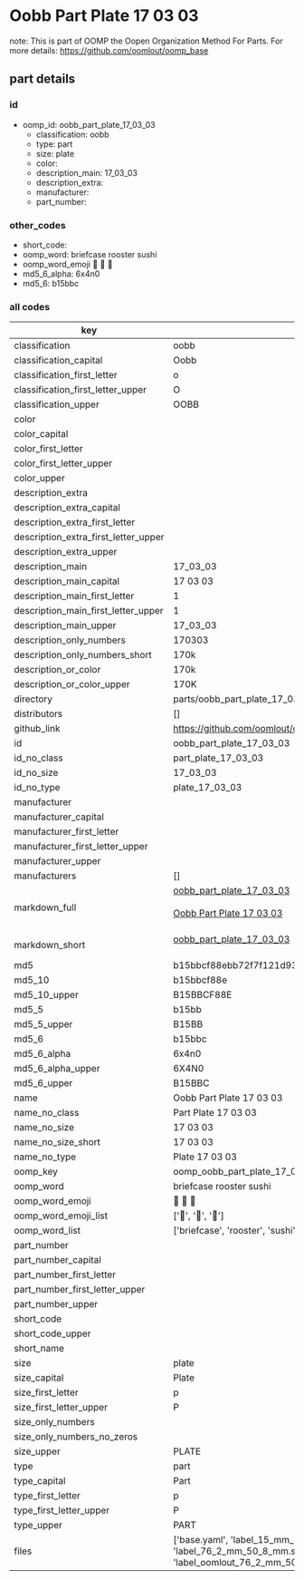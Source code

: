 # Oobb Part Plate 17 03 03  

note: This is part of OOMP the Oopen Organization Method For Parts. For more details: https://github.com/oomlout/oomp_base

##  part details





### id
* oomp_id: oobb_part_plate_17_03_03
  * classification: oobb
  * type: part
  * size: plate
  * color: 
  * description_main: 17_03_03
  * description_extra: 
  * manufacturer: 
  * part_number: 

### other_codes
* short_code: 
* oomp_word: briefcase rooster sushi
* oomp_word_emoji :briefcase: :rooster: :sushi:
* md5_6_alpha: 6x4n0
* md5_6: b15bbc

### all codes 
| key | value |  
| --- | --- |  
| classification | oobb |  
| classification_capital | Oobb |  
| classification_first_letter | o |  
| classification_first_letter_upper | O |  
| classification_upper | OOBB |  
| color |  |  
| color_capital |  |  
| color_first_letter |  |  
| color_first_letter_upper |  |  
| color_upper |  |  
| description_extra |  |  
| description_extra_capital |  |  
| description_extra_first_letter |  |  
| description_extra_first_letter_upper |  |  
| description_extra_upper |  |  
| description_main | 17_03_03 |  
| description_main_capital | 17 03 03 |  
| description_main_first_letter | 1 |  
| description_main_first_letter_upper | 1 |  
| description_main_upper | 17_03_03 |  
| description_only_numbers | 170303 |  
| description_only_numbers_short | 170k |  
| description_or_color | 170k |  
| description_or_color_upper | 170K |  
| directory | parts/oobb_part_plate_17_03_03 |  
| distributors | [] |  
| github_link | https://github.com/oomlout/oomlout_oomp_part_src/tree/main/parts/oobb_part_plate_17_03_03/working |  
| id | oobb_part_plate_17_03_03 |  
| id_no_class | part_plate_17_03_03 |  
| id_no_size | 17_03_03 |  
| id_no_type | plate_17_03_03 |  
| manufacturer |  |  
| manufacturer_capital |  |  
| manufacturer_first_letter |  |  
| manufacturer_first_letter_upper |  |  
| manufacturer_upper |  |  
| manufacturers | [] |  
| markdown_full | [oobb_part_plate_17_03_03](https://github.com/oomlout/oomlout_oomp_part_src/tree/main/parts/oobb_part_plate_17_03_03/working)<br>[](https://github.com/oomlout/oomlout_oomp_part_src/tree/main/parts/oobb_part_plate_17_03_03/working)<br>[Oobb Part Plate 17 03 03](https://github.com/oomlout/oomlout_oomp_part_src/tree/main/parts/oobb_part_plate_17_03_03/working)<br><br> |  
| markdown_short | [oobb_part_plate_17_03_03](https://github.com/oomlout/oomlout_oomp_part_src/tree/main/parts/oobb_part_plate_17_03_03/working)<br><br> |  
| md5 | b15bbcf88ebb72f7f121d93f5e426272 |  
| md5_10 | b15bbcf88e |  
| md5_10_upper | B15BBCF88E |  
| md5_5 | b15bb |  
| md5_5_upper | B15BB |  
| md5_6 | b15bbc |  
| md5_6_alpha | 6x4n0 |  
| md5_6_alpha_upper | 6X4N0 |  
| md5_6_upper | B15BBC |  
| name | Oobb Part Plate 17 03 03 |  
| name_no_class | Part Plate 17 03 03 |  
| name_no_size | 17 03 03 |  
| name_no_size_short | 17 03 03 |  
| name_no_type | Plate 17 03 03 |  
| oomp_key | oomp_oobb_part_plate_17_03_03 |  
| oomp_word | briefcase rooster sushi |  
| oomp_word_emoji | :briefcase: :rooster: :sushi: |  
| oomp_word_emoji_list | [':briefcase:', ':rooster:', ':sushi:'] |  
| oomp_word_list | ['briefcase', 'rooster', 'sushi'] |  
| part_number |  |  
| part_number_capital |  |  
| part_number_first_letter |  |  
| part_number_first_letter_upper |  |  
| part_number_upper |  |  
| short_code |  |  
| short_code_upper |  |  
| short_name |  |  
| size | plate |  
| size_capital | Plate |  
| size_first_letter | p |  
| size_first_letter_upper | P |  
| size_only_numbers |  |  
| size_only_numbers_no_zeros |  |  
| size_upper | PLATE |  
| type | part |  
| type_capital | Part |  
| type_first_letter | p |  
| type_first_letter_upper | P |  
| type_upper | PART |  
| files | ['base.yaml', 'label_15_mm_30_mm.pdf', 'label_15_mm_30_mm.svg', 'label_76_2_mm_50_8_mm.pdf', 'label_76_2_mm_50_8_mm.svg', 'label_oomlout_76_2_mm_50_8_mm.pdf', 'label_oomlout_76_2_mm_50_8_mm.svg', 'readme.md', 'working.json', 'working.yaml'] |  
